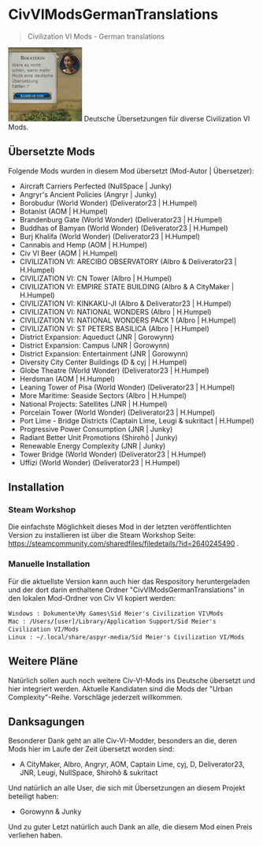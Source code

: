 # CivVIModsGermanTranslations
> Civilization VI Mods - German translations

![Logo](CivVIModsGermanTranslations_logo_small.png)
Deutsche Übersetzungen für diverse Civilization VI Mods.

## Übersetzte Mods

Folgende Mods wurden in diesem Mod übersetzt (Mod-Autor | Übersetzer):

- Aircraft Carriers Perfected (NullSpace | Junky)
- Angryr's Ancient Policies (Angryr | Junky)
- Borobudur (World Wonder) (Deliverator23 | H.Humpel)
- Botanist (AOM | H.Humpel)
- Brandenburg Gate (World Wonder) (Deliverator23 | H.Humpel)
- Buddhas of Bamyan (World Wonder) (Deliverator23 | H.Humpel)
- Burj Khalifa (World Wonder) (Deliverator23 | H.Humpel)
- Cannabis and Hemp (AOM | H.Humpel)
- Civ VI Beer (AOM | H.Humpel)
- CIVILIZATION VI: ARECIBO OBSERVATORY (Albro & Deliverator23 | H.Humpel)
- CIVILIZATION VI: CN Tower (Albro | H.Humpel)
- CIVILIZATION VI: EMPIRE STATE BUILDING (Albro & A CityMaker | H.Humpel)
- CIVILIZATION VI: KINKAKU-JI (Albro & Deliverator23 | H.Humpel)
- CIVILIZATION VI: NATIONAL WONDERS (Albro | H.Humpel)
- CIVILIZATION VI: NATIONAL WONDERS PACK 1 (Albro | H.Humpel)
- CIVILIZATION VI: ST PETERS BASILICA (Albro | H.Humpel)
- District Expansion: Aqueduct (JNR | Gorowynn)
- District Expansion: Campus (JNR | Gorowynn)
- District Expansion: Entertainment (JNR | Gorowynn)
- Diversity City Center Buildings (D & cyj | H.Humpel)
- Globe Theatre (World Wonder) (Deliverator23 | H.Humpel)
- Herdsman (AOM | H.Humpel)
- Leaning Tower of Pisa (World Wonder) (Deliverator23 | H.Humpel)
- More Maritime: Seaside Sectors (Albro | H.Humpel)
- National Projects: Satellites (JNR | H.Humpel)
- Porcelain Tower (World Wonder) (Deliverator23 | H.Humpel)
- Port Lime - Bridge Districts (Captain Lime, Leugi & sukritact | H.Humpel)
- Progressive Power Consumption (JNR | Junky)
- Radiant Better Unit Promotions (Shirohô | Junky)
- Renewable Energy Complexity (JNR | Junky)
- Tower Bridge (World Wonder) (Deliverator23 | H.Humpel)
- Uffizi (World Wonder) (Deliverator23 | H.Humpel)


## Installation

### Steam Workshop
Die einfachste Möglichkeit dieses Mod in der letzten veröffentlichten Version zu installieren ist über die Steam Workshop Seite: https://steamcommunity.com/sharedfiles/filedetails/?id=2640245490 .

### Manuelle Installation
Für die aktuellste Version kann auch hier das Respository heruntergeladen und der dort darin enthaltene Ordner "CivVIModsGermanTranslations" in den lokalen Mod-Ordner von Civ VI kopiert werden:

```
Windows : Dokumente\My Games\Sid Meier's Civilization VI\Mods
Mac : /Users/[user]/Library/Application Support/Sid Meier's Civilization VI/Mods
Linux : ~/.local/share/aspyr-media/Sid Meier's Civilization VI/Mods
```

## Weitere Pläne
Natürlich sollen auch noch weitere Civ-VI-Mods ins Deutsche übersetzt und hier integriert werden. Aktuelle Kandidaten sind die Mods der "Urban Complexity"-Reihe. Vorschläge jederzeit willkommen.

## Danksagungen

Besonderer Dank geht an alle Civ-VI-Modder, besonders an die, deren Mods hier im Laufe der Zeit übersetzt worden sind:

- A CityMaker, Albro, Angryr, AOM, Captain Lime, cyj, D, Deliverator23, JNR, Leugi, NullSpace, Shirohô & sukritact

Und natürlich an alle User, die sich mit Übersetzungen an diesem Projekt beteiligt haben:

- Gorowynn & Junky


Und zu guter Letzt natürlich auch Dank an alle, die diesem Mod einen Preis verliehen haben.
